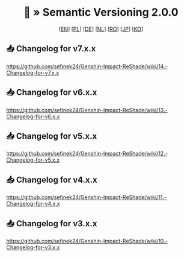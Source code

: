 <div align="center">
   <h1>📝 » Semantic Versioning 2.0.0</h1>
   [<a href="https://semver.org">EN</a>]
   [<a href="https://semver.org/lang/pl">PL</a>]
   [<a href="https://semver.org/lang/de">DE</a>]
   [<a href="https://semver.org/lang/nl">NL</a>]
   [<a href="https://semver.org/lang/ro">RO</a>]
   [<a href="https://semver.org/lang/jp">JP</a>]
   [<a href="https://semver.org/lang/ko">KO</a>]
</div>

## 📥 Changelog for v7.x.x
https://github.com/sefinek24/Genshin-Impact-ReShade/wiki/14.-Changelog-for-v7.x.x

## 📥 Changelog for v6.x.x
https://github.com/sefinek24/Genshin-Impact-ReShade/wiki/13.-Changelog-for-v6.x.x

## 📥 Changelog for v5.x.x
https://github.com/sefinek24/Genshin-Impact-ReShade/wiki/12.-Changelog-for-v5.x.x

## 📥 Changelog for v4.x.x
https://github.com/sefinek24/Genshin-Impact-ReShade/wiki/11.-Changelog-for-v4.x.x

## 📥 Changelog for v3.x.x
https://github.com/sefinek24/Genshin-Impact-ReShade/wiki/10.-Changelog-for-v3.x.x